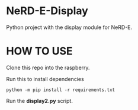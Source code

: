 # NeRD-E-Display

Python project with the display module for NeRD-E.

# HOW TO USE

Clone this repo into the raspberry.

Run this to install dependencies

`python -m pip install -r requirements.txt`


Run the **display2.py** script.
